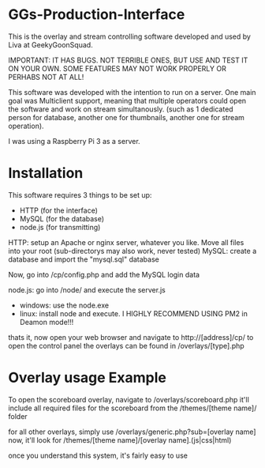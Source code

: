 # GGs-Production-Interface

This is the overlay and stream controlling software developed and used by Liva at GeekyGoonSquad.

IMPORTANT: IT HAS BUGS. NOT TERRIBLE ONES, BUT USE AND TEST IT ON YOUR OWN. SOME FEATURES MAY NOT WORK PROPERLY OR PERHABS NOT AT ALL!

This software was developed with the intention to run on a server. One main goal was Multiclient support, meaning that multiple operators could open the software and work on stream simultanously. (such as 1 dedicated person for database, another one for thumbnails, another one for stream operation).

I was using a Raspberry Pi 3 as a server.

# Installation
This software requires 3 things to be set up:
 - HTTP (for the interface)
 - MySQL (for the database)
 - node.js (for transmitting)
 
HTTP: setup an Apache or nginx server, whatever you like. Move all files into your root (sub-directorys may also work, never tested)
MySQL: create a database and import the "mysql.sql" database

Now, go into /cp/config.php and add the MySQL login data

node.js: go into /node/ and execute the server.js
 - windows: use the node.exe 
 - linux: install node and execute. I HIGHLY RECOMMEND USING PM2 in Deamon mode!!!
 
 thats it, now open your web browser and navigate to http://[address]/cp/ to open the control panel
 the overlays can be found in /overlays/[type].php
 
# Overlay usage Example

To open the scoreboard overlay, navigate to /overlays/scoreboard.php
it'll include all required files for the scoreboard from the /themes/[theme name]/ folder

for all other overlays, simply use /overlays/generic.php?sub=[overlay name]
now, it'll look for /themes/[theme name]/[overlay name].(js|css|html)

once you understand this system, it's fairly easy to use
